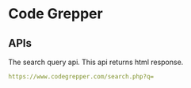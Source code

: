 # Code Grepper

## APIs

The search query api. This api returns html response.

```yaml
https://www.codegrepper.com/search.php?q=
```

